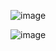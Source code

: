 


![image](https://github.com/user-attachments/assets/23294838-41f1-4a75-85ca-af02fb9ad37a)




![image](https://github.com/user-attachments/assets/5e511910-8e66-40e5-8d3b-4742fc1701b8)
